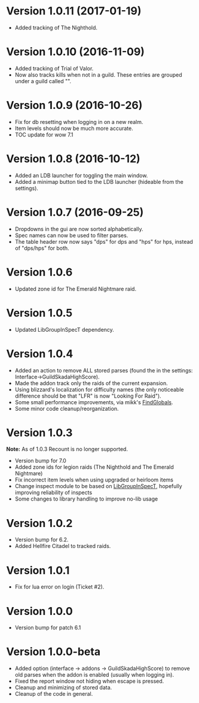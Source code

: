 # Version 1.0.11 (2017-01-19)

* Added tracking of The Nighthold.

# Version 1.0.10 (2016-11-09)

* Added tracking of Trial of Valor.
* Now also tracks kills when not in a guild. These entries are grouped under a guild called "<No Guild>".

# Version 1.0.9 (2016-10-26)

* Fix for db resetting when logging in on a new realm.
* Item levels should now be much more accurate.
* TOC update for wow 7.1

# Version 1.0.8 (2016-10-12)

* Added an LDB launcher for toggling the main window.
* Added a minimap button tied to the LDB launcher (hideable from the settings).

# Version 1.0.7 (2016-09-25)

* Dropdowns in the gui are now sorted alphabetically.
* Spec names can now be used to filter parses.
* The table header row now says "dps" for dps and "hps" for hps, instead of "dps/hps" for both.

# Version 1.0.6

* Updated zone id for The Emerald Nightmare raid.

# Version 1.0.5

* Updated LibGroupInSpecT dependency.

# Version 1.0.4

* Added an action to remove ALL stored parses (found the in the settings: Interface->GuildSkadaHighScore).
* Made the addon track only the raids of the current expansion.
* Using blizzard's localization for difficulty names (the only noticeable difference should be that "LFR" is now "Looking For Raid").
* Some small performance improvements, via mikk's [FindGlobals](https://www.wowace.com/addons/findglobals/).
* Some minor code cleanup/reorganization.

# Version 1.0.3

**Note:** As of 1.0.3 Recount is no longer supported.

* Version bump for 7.0
* Added zone ids for legion raids (The Nighthold and The Emerald Nightmare)
* Fix incorrect item levels when using upgraded or heirloom items
* Change inspect module to be based on [LibGroupInSpecT](http://www.wowace.com/addons/libgroupinspect/), hopefully improving reliability of inspects
* Some changes to library handling to improve no-lib usage

# Version 1.0.2

* Version bump for 6.2.
* Added Hellfire Citadel to tracked raids. 


# Version 1.0.1

* Fix for lua error on login (Ticket #2).


# Version 1.0.0

* Version bump for patch 6.1


# Version 1.0.0-beta

* Added option (interface -> addons -> GuildSkadaHighScore) to remove old parses when the addon is enabled (usually when logging in).
* Fixed the report window not hiding when escape is pressed.
* Cleanup and minimizing of stored data.
* Cleanup of the code in general.